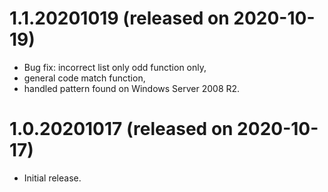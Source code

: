 # 1.1.20201019 (released on 2020-10-19)
  - Bug fix: incorrect list only odd function only,
  - general code match function,
  - handled pattern found on Windows Server 2008 R2.

# 1.0.20201017 (released on 2020-10-17)
  - Initial release.